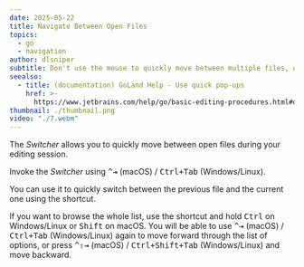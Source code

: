 ```yaml
---
date: 2025-05-22
title: Navigate Between Open Files
topics:
  - go
  - navigation
author: dlsniper
subtitle: Don't use the mouse to quickly move between multiple files, use the switcher instead.
seealso:
  - title: (documentation) GoLand Help - Use quick pop-ups
    href: >-
      https://www.jetbrains.com/help/go/basic-editing-procedures.html#quick_popups
thumbnail: ./thumbnail.png
video: "./7.webm"
---
```


The _Switcher_ allows you to quickly move between open files during your editing session.

Invoke the _Switcher_ using <kbd>^⇥</kbd> (macOS) / <kbd>Ctrl+Tab</kbd> (Windows/Linux).

You can use it to quickly switch between the previous file and the current one using the shortcut.

If you want to browse the whole list, use the shortcut and hold <kbd>Ctrl</kbd> on Windows/Linux or <kbd>Shift</kbd> on macOS.
You will be able to use <kbd>^⇥</kbd> (macOS) / <kbd>Ctrl+Tab</kbd> (Windows/Linux) again to move forward through the list of options, or press <kbd>^⇧⇥</kbd> (macOS) / <kbd>Ctrl+Shift+Tab</kbd> (Windows/Linux) and move backward.
